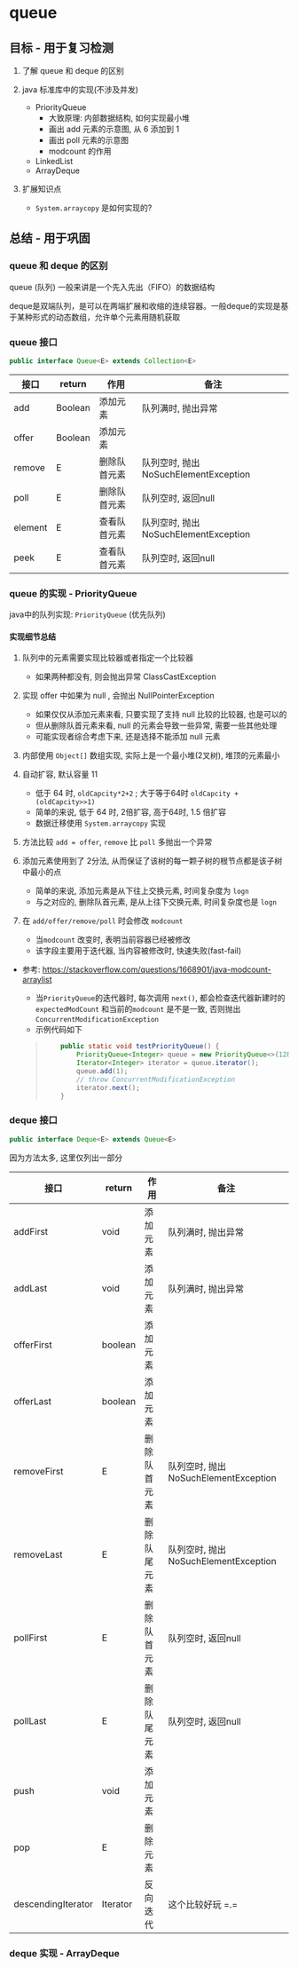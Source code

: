 # queue

## 目标 - 用于复习检测

1. 了解 queue 和 deque 的区别
2. java 标准库中的实现(不涉及并发)

	- PriorityQueue
	  - 大致原理: 内部数据结构, 如何实现最小堆
	  - 画出 add 元素的示意图, 从 6 添加到 1
	  - 画出 poll 元素的示意图
	  - modcount 的作用
	- LinkedList
	- ArrayDeque
3. 扩展知识点
   - `System.arraycopy` 是如何实现的?

## 总结 - 用于巩固

###  queue 和 deque 的区别

queue (队列) 一般来讲是一个先入先出（FIFO）的数据结构

deque是双端队列，是可以在两端扩展和收缩的连续容器。一般deque的实现是基于某种形式的动态数组，允许单个元素用随机获取

### queue 接口

```java
public interface Queue<E> extends Collection<E>
```

| 接口    | return  | 作用         | 备注                                  |
| ------- | ------- | ------------ | ------------------------------------- |
| add     | Boolean | 添加元素     | 队列满时, 抛出异常                    |
| offer   | Boolean | 添加元素     |                                       |
| remove  | E       | 删除队首元素 | 队列空时, 抛出 NoSuchElementException |
| poll    | E       | 删除队首元素 | 队列空时, 返回null                    |
| element | E       | 查看队首元素 | 队列空时, 抛出 NoSuchElementException |
| peek    | E       | 查看队首元素 | 队列空时, 返回null                    |

### queue 的实现 - PriorityQueue

java中的队列实现: `PriorityQueue` (优先队列)

#### 实现细节总结

1. 队列中的元素需要实现比较器或者指定一个比较器

   - 如果两种都没有, 则会抛出异常 ClassCastException

2. 实现 offer 中如果为 null , 会抛出 NullPointerException

   - 如果仅仅从添加元素来看, 只要实现了支持 null 比较的比较器, 也是可以的
   - 但从删除队首元素来看, null 的元素会导致一些异常, 需要一些其他处理
   - 可能实现者综合考虑下来, 还是选择不能添加 null 元素

3. 内部使用 `Object[]` 数组实现, 实际上是一个最小堆(2叉树), 堆顶的元素最小

4. 自动扩容, 默认容量 11

   - 低于 64 时, `oldCapcity*2+2` ; 大于等于64时 `oldCapcity + (oldCapcity>>1)`
   - 简单的来说, 低于 64 时, 2倍扩容, 高于64时, 1.5 倍扩容
   - 数据迁移使用 `System.arraycopy` 实现

5. 方法比较 `add = offer`,  `remove` 比 `poll` 多抛出一个异常

6. 添加元素使用到了 2分法, 从而保证了该树的每一颗子树的根节点都是该子树中最小的点

   - 简单的来说, 添加元素是从下往上交换元素, 时间复杂度为 `logn`
   - 与之对应的, 删除队首元素, 是从上往下交换元素, 时间复杂度也是 `logn `

7. 在 `add/offer/remove/poll` 时会修改 `modcount` 

   - 当`modcount` 改变时, 表明当前容器已经被修改
   - 该字段主要用于迭代器, 当内容被修改时, 快速失败(fast-fail)
- 参考:  https://stackoverflow.com/questions/1668901/java-modcount-arraylist
   - 当`PriorityQueue`的迭代器时, 每次调用 `next()`, 都会检查迭代器新建时的 `expectedModCount` 和当前的`modcount` 是不是一致, 否则抛出 `ConcurrentModificationException`
   - 示例代码如下

   > ```java
   >     public static void testPriorityQueue() {
   >         PriorityQueue<Integer> queue = new PriorityQueue<>(128);
   >         Iterator<Integer> iterator = queue.iterator();
   >         queue.add(1);
   >         // throw ConcurrentModificationException
   >         iterator.next();
   >     }
   > ```



### deque 接口

```java
public interface Deque<E> extends Queue<E>
```

因为方法太多, 这里仅列出一部分


| 接口    | return  | 作用         | 备注                                  |
| ------- | ------- | ------------ | ------------------------------------- |
|addFirst|void|添加元素|队列满时, 抛出异常|
|addLast|void|添加元素|队列满时, 抛出异常|
|offerFirst|boolean|添加元素||
|offerLast|boolean|添加元素||
|removeFirst|E|删除队首元素|队列空时, 抛出 NoSuchElementException|
|removeLast|E|删除队尾元素|队列空时, 抛出 NoSuchElementException|
|pollFirst|E|删除队首元素|队列空时, 返回null|
|pollLast|E|删除队尾元素|队列空时, 返回null|
|push|void|添加元素||
|pop|E|删除元素||
|descendingIterator|Iterator<E>|反向迭代|这个比较好玩 =.=|

### deque 实现 - ArrayDeque












